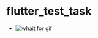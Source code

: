 # flutter_test_task

- ![whait for gif](https://github.com/LekasNet/flutter_test_task/blob/main/flutter_test_task.gif)

